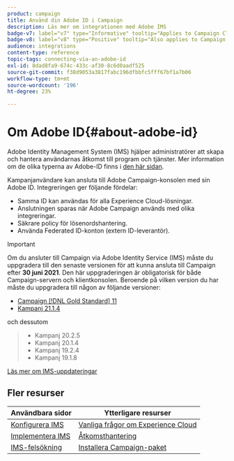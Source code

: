 ```yaml
---
product: campaign
title: Använd din Adobe ID i Campaign
description: Läs mer om integrationen med Adobe IMS
badge-v7: label="v7" type="Informative" tooltip="Applies to Campaign Classic v7"
badge-v8: label="v8" type="Positive" tooltip="Also applies to Campaign v8"
audience: integrations
content-type: reference
topic-tags: connecting-via-an-adobe-id
exl-id: 8dad8fa9-674c-433c-af30-8c6d0aadf525
source-git-commit: f38d9053a3817fabc196dfbbfc5fff67bf1a7b06
workflow-type: tm+mt
source-wordcount: '196'
ht-degree: 23%

---
```


# Om Adobe ID{#about-adobe-id}

Adobe Identity Management System (IMS) hjälper administratörer att skapa och hantera användarnas åtkomst till program och tjänster. Mer information om de olika typerna av Adobe-ID finns i [den här sidan](https://helpx.adobe.com/enterprise/using/identity.html).

Kampanjanvändare kan ansluta till Adobe Campaign-konsolen med sin Adobe ID. Integreringen ger följande fördelar:

* Samma ID kan användas för alla Experience Cloud-lösningar.
* Anslutningen sparas när Adobe Campaign används med olika integreringar.
* Säkrare policy för lösenordshantering.
* Använda Federated ID-konton (extern ID-leverantör).


>[!IMPORTANT]
>
>Om du ansluter till Campaign via Adobe Identity Service (IMS) måste du uppgradera till den senaste versionen för att kunna ansluta till Campaign efter **30 juni 2021**. Den här uppgraderingen är obligatorisk för både Campaign-servern och klientkonsolen. Beroende på vilken version du har måste du uppgradera till någon av följande versioner:
>
> * [Campaign [!DNL Gold Standard] 11](../../rn/using/gold-standard.md)
> * [Kampanj 21.1.4](../../rn/using/latest-release.md)

och dessutom

> * Kampanj 20.2.5
> * Kampanj 20.1.4
> * Kampanj 19.2.4
> * Kampanj 19.1.8
>
[Läs mer om IMS-uppdateringar](../../technotes/using/ims-updates.md)
>>

## Fler resurser

| Användbara sidor | Ytterligare resurser |
|---|---|
| [Konfigurera IMS](../../integrations/using/configuring-ims.md) | [Vanliga frågor om Experience Cloud](https://experienceleague.adobe.com/docs/core-services/interface/manage-users-and-products/faq.html) |
| [Implementera IMS](../../integrations/using/implementing-ims.md) | [Åtkomsthantering](../../platform/using/access-management.md) |
| [IMS-felsökning](../../integrations/using/ims-troubleshooting.md) | [Installera Campaign-paket](../../installation/using/installing-campaign-standard-packages.md) |
